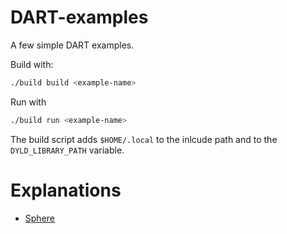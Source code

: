 # DART-examples

A few simple DART examples.

Build with:

```bash
./build build <example-name>
```

Run with

```bash
./build run <example-name>
```

The build script adds `$HOME/.local` to the inlcude path and to the `DYLD_LIBRARY_PATH` variable.

# Explanations

- [Sphere](https://medium.com/@anthonyjclark/starting-with-dart-dynamic-animation-and-robotics-toolkit-149cbe677c1)

